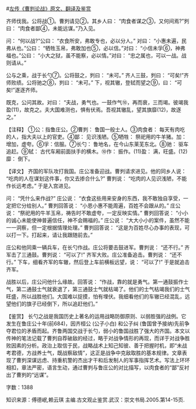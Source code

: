 #[左传《曹刿论战》原文、翻译及鉴赏](https://www.vrrw.net/wx/13984.html)

齐师伐我。公将战①。曹刿请见②。其乡人曰： “肉食者谋之③，又何间焉?”刿曰： “肉食者鄙④，未能远谋。”乃入见。

问： “何以战?”公曰： “衣食所安，弗敢专也，必以分人。” 对曰： “小惠未遍，民弗从也。”公曰： “牺牲玉帛，弗敢加也⑤，必以信。”对曰： “小信未孚⑥，神弗福也。”公曰： “小大之狱，虽不能察，必以情。”对曰： “忠之属也，可以一战。战则请从。”

公与之乘，战于长勺⑦。公将鼓之，刿曰： “未可。” 齐人三鼓，刿曰： “可矣!”齐师败绩。公将驰之⑧，刿曰： “未可。” 下，视其辙，登轼而望之⑨，曰： “可矣!”遂逐齐师。

既克，公问其故。对曰： “夫战，勇气也。一鼓作气⑩，再而衰，三而竭。彼竭我盈(11)，故克之。夫大国难测也，惧有伏焉。吾视其辙乱，望其旗靡(12)，故逐之。”

【注释】 ①公：指鲁庄公。②曹刿： 鲁国一般士人。③肉食者： 每天有肉吃的人，指大夫以上的官吏。④鄙： 见识浅陋。⑤牺牲： 祭祀用的牛羊猪。加： 增加，虚夸。⑥孚：信服。⑦长勺： 鲁地名，在今山东莱芜东北。⑧驰： 驱车追赶。⑨轼： 古代车厢前面扶手的横木。⑩作： 振作。(11)盈： 满，旺盛。(12)靡： 倒下。



【译文】 齐国的军队攻打我国。庄公准备迎战。曹刿请求进见。他的同乡人说： “吃肉的人在谋划这件事，你又去掺合什么?” 曹刿说： “吃肉的人见识浅陋，不能作长远考虑。” 于是入宫进见。

问： “凭什么来作战?” 庄公说： “衣食这些用来安身的东西，我不敢独自享受，一定把它分给别人。” 曹刿回答说： “小恩小惠不能周遍，百姓不会跟从的。” 庄公说： “祭祀用的牛羊玉帛，祷告时不敢虚夸，一定反映实情。” 曹刿回答说： “小小的诚心未能使神普遍信任，神不会赐福的。” 庄公说： “大大小小的案件，虽然不能一一洞察，但一定根据情理处理。” 曹刿回答说： “这是为百姓尽心办事的表现，可以打一下。打起来，请让我跟随前去。”

庄公和他同乘一辆兵车，在长勺作战。庄公将要击鼓进军。曹刿说： “还不行。” 齐军击了三通鼓。曹刿说： “可以了!” 齐军大败。庄公准备追击。曹刿说： “还不行。” 下车，细看齐军的车辙，然后登上车前横板远望，说： “可以了!” 于是就追击齐军。

战胜以后，庄公问他什么缘故。回答说： “作战，靠的就是勇气。第一通鼓振作士气，第二通鼓士气就衰退了，第三通鼓士气就枯竭了。他们的士气枯竭我们的士气旺盛，所以战胜他们。大国难以捉摸，怕有埋伏。我细看他们的车辙已经混乱，远望他们的旗子已经倒下，所以追赶他们。”

【鉴赏】 长勺之战是我国历史上著名的运用战略防御原则、以弱胜强的战例。它发生在鲁庄公十年(前684)，因齐桓公 (公子小白) 和公子纠 (鲁国曾予接纳)先前争夺君位的矛盾而起。齐鲁两国交战于长勺，弱小的鲁国战胜了强大的齐国。本文以传神的笔法记载了曹刿自荐破敌的经过，略于对战争情形的再现，而详于对战争胜败因素的分析。政治上取信于民，战略战术上知己知彼、善于把握时机，即“未战考君德，方战养士气，既战察敌情”，这正是战争中克敌取胜的基本规律。文章表现了曹刿深谋远虑、持重机警的杰出才干和后发制人的军事指挥艺术。写法上环环相扣，章法严密，语言生动，通过曹刿与鲁庄公的对比描写，以肉食者的“鄙”反衬出了曹刿的“远谋”。

字数：1388

知识来源：傅德岷,赖云琪 主编.古文观止鉴赏.武汉：崇文书局.2005.第14-15页.

